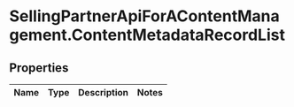 # SellingPartnerApiForAContentManagement.ContentMetadataRecordList

## Properties
Name | Type | Description | Notes
------------ | ------------- | ------------- | -------------


